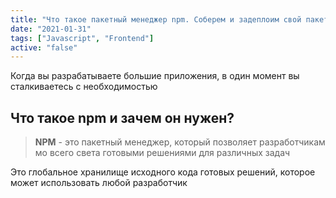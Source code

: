 ```yaml
---
title: "Что такое пакетный менеджер npm. Соберем и задеплоим свой пакет"
date: "2021-01-31"
tags: ["Javascript", "Frontend"]
active: "false"
---
```


Когда вы разрабатываете большие приложения, в один момент вы сталкиваетесь с необходимостью

## Что такое npm и зачем он нужен?

> **NPM** - это пакетный менеджер, который позволяет разработчикам мо всего света готовыми решениями для различных задач

Это глобальное хранилище исходного кода готовых решений, которое может использовать любой разработчик 

